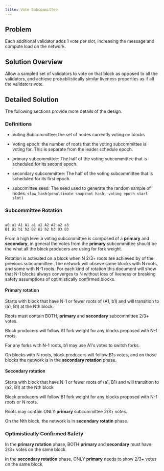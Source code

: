 ```yaml
---
title: Vote Subcommittee
---
```


## Problem

Each additional validator adds 1 vote per slot, increasing the
message and compute load on the network.

## Solution Overview

Allow a sampled set of validators to vote on that block as opposed
to all the validators, and achieve probabilistically similar liveness
properties as if all the validators vote.

## Detailed Solution

The following sections provide more details of the design.

### Definitions

* Voting Subcommittee: the set of nodes currently voting on blocks

* Voting epoch: the number of roots that the voting subcommittee
is voting for. This is separate from the leader schedule epoch.

* primary subcommittee: The half of the voting subcommittee that
is scheduled for its second epoch.

* secondary subcommittee: The half of the voting subcommittee that
is scheduled for its first epoch.

* subcomittee seed: The seed used to generate the random sample of
nodes. `slow_hash(penultimate snapshot hash, voting epoch start slot)`

### Subcommittee Rotation

```

a0 a1 A1 A1 a1 a2 A2 A2 a2 a3
B1 B1 b1 b2 B2 B2 b2 b3 B3 B3
```

From a high level a voting subcommittee is composed of a **primary**
and **secondary**, in general the votes from the **primary**
subcommittee should be the what all the block producers are using
for fork weight.

Rotation is activated on a block when N 2/3+ roots are achieved by
of the previous subcommittee. The network will obseve some blocks
with N roots, and some with N-1 roots. For each kind of rotation
this document will show that N-1 blocks always converges to N without
loss of liveness or breaking safety assumptions of optimistically
confirmed blocks.

#### Primary rotation

Starts with block that have N-1 or fewer roots of (A1, b1) and will
transition to (a1, B1) at the Nth block.

Roots must contain BOTH, **primary** and **secondary** subcommittee
2/3+ votes.

Block producers will follow A1 fork weight for any blocks proposed
with N-1 roots.

For any forks with N-1 roots, b1 may use A1's votes to
switch forks.

On blocks with N roots, block producers will follow B1s votes, and
on those blocks the network is in the **secondary rotation** phase.

#### Secondary rotation

Starts with block that have N-1 or fewer roots of (a1, B1) and will
transition to (a2, B1) at the Nth block

Block producers will follow B1 fork weight for any blocks proposed
with N-1 roots or N roots.

Roots may contain ONLY **primary** subcommittee 2/3+ votes.

On the Nth block, the network is in **secondary rotatin** phase.

### Optimistically Confirmed Safety

In the **primary rotation** phase, BOTH **primary** and **secondary**
must have 2/3+ votes on the same block.

In the **secondary rotation** phase, ONLY **primary** needs to show
2/3+ votes on the same block.
